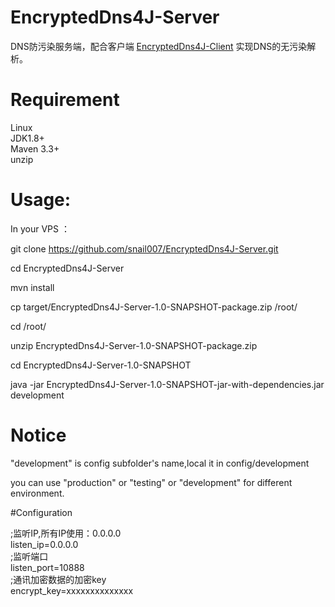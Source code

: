 # EncryptedDns4J-Server
 DNS防污染服务端，配合客户端 [EncryptedDns4J-Client](https://github.com/snail007/EncryptedDns4J-Client) 实现DNS的无污染解析。  
  
# Requirement
Linux  
JDK1.8+  
Maven 3.3+  
unzip  
# Usage:
In your VPS ：  

git clone https://github.com/snail007/EncryptedDns4J-Server.git  

cd EncryptedDns4J-Server  

mvn install  

cp target/EncryptedDns4J-Server-1.0-SNAPSHOT-package.zip /root/  

cd /root/  

unzip EncryptedDns4J-Server-1.0-SNAPSHOT-package.zip  

cd EncryptedDns4J-Server-1.0-SNAPSHOT  

java -jar EncryptedDns4J-Server-1.0-SNAPSHOT-jar-with-dependencies.jar development  

# Notice

"development" is config subfolder's name,local it in config/development  

you can use "production" or "testing" or "development" for different environment.  

#Configuration

;监听IP,所有IP使用：0.0.0.0  
listen_ip=0.0.0.0  
;监听端口  
listen_port=10888  
;通讯加密数据的加密key  
encrypt_key=xxxxxxxxxxxxxx  